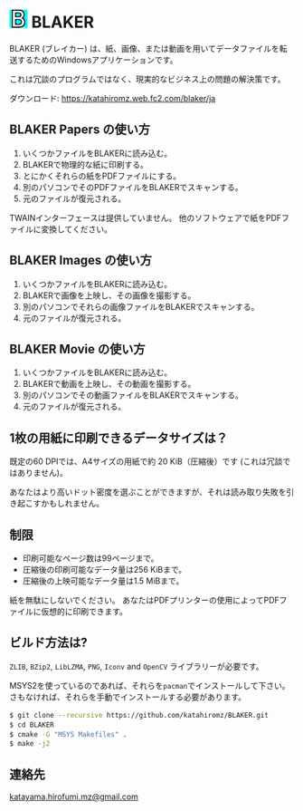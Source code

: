 ﻿# <img src="B.png" alt="" width="32" height="32" /> BLAKER

BLAKER (ブレイカー) は、紙、画像、または動画を用いてデータファイルを転送するためのWindowsアプリケーションです。

これは冗談のプログラムではなく、現実的なビジネス上の問題の解決策です。

ダウンロード: https://katahiromz.web.fc2.com/blaker/ja

## BLAKER Papers の使い方

1. いくつかファイルをBLAKERに読み込む。
2. BLAKERで物理的な紙に印刷する。
3. とにかくそれらの紙をPDFファイルにする。
4. 別のパソコンでそのPDFファイルをBLAKERでスキャンする。
5. 元のファイルが復元される。

TWAINインターフェースは提供していません。 他のソフトウェアで紙をPDFファイルに変換してください。

## BLAKER Images の使い方

1. いくつかファイルをBLAKERに読み込む。
2. BLAKERで画像を上映し、その画像を撮影する。
3. 別のパソコンでそれらの画像ファイルをBLAKERでスキャンする。
4. 元のファイルが復元される。

## BLAKER Movie の使い方

1. いくつかファイルをBLAKERに読み込む。
2. BLAKERで動画を上映し、その動画を撮影する。
3. 別のパソコンでその動画ファイルをBLAKERでスキャンする。
4. 元のファイルが復元される。

## 1枚の用紙に印刷できるデータサイズは？

既定の60 DPIでは、A4サイズの用紙で約 20 KiB（圧縮後）です (これは冗談ではありません)。

あなたはより高いドット密度を選ぶことができますが、それは読み取り失敗を引き起こすかもしれません。

## 制限

- 印刷可能なページ数は99ページまで。
- 圧縮後の印刷可能なデータ量は256 KiBまで。
- 圧縮後の上映可能なデータ量は1.5 MiBまで。

紙を無駄にしないでください。 あなたはPDFプリンターの使用によってPDFファイルに仮想的に印刷できます。

## ビルド方法は?

`ZLIB`, `BZip2`, `LibLZMA`, `PNG`, `Iconv` and `OpenCV` ライブラリーが必要です。

MSYS2を使っているのであれば、それらを`pacman`でインストールして下さい。
さもなければ、それらを手動でインストールする必要があります。

```bash
$ git clone --recursive https://github.com/katahiromz/BLAKER.git
$ cd BLAKER
$ cmake -G "MSYS Makefiles" .
$ make -j2
```

## 連絡先

katayama.hirofumi.mz@gmail.com
